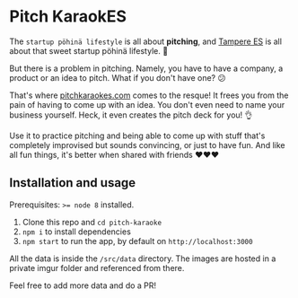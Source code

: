 # Pitch KaraokES

The `startup pöhinä lifestyle` is all about **pitching**, and [Tampere ES](http://www.tampere.es/) is all about that sweet startup pöhinä lifestyle. 🤩

But there is a problem in pitching. Namely, you have to have a company, a product or an idea to pitch. What if you don't have one? 😕 ‍

That's where [pitchkaraokes.com](https://pitchkaraokes.com/) comes to the resque! It frees you from the pain of having to come up with an idea. You don't even need to name your business yourself. Heck, it even creates the pitch deck for you! 👌

Use it to practice pitching and being able to come up with stuff that's completely improvised but sounds convincing, or just to have fun. And like all fun things, it's better when shared with friends ❤️️❤️️❤️️

## Installation and usage

Prerequisites: `>= node 8` installed.

1.  Clone this repo and `cd pitch-karaoke`
2.  `npm i` to install dependencies
3.  `npm start` to run the app, by default on `http://localhost:3000`

All the data is inside the `/src/data` directory. The images are hosted in a private imgur folder and referenced from there.

Feel free to add more data and do a PR!
